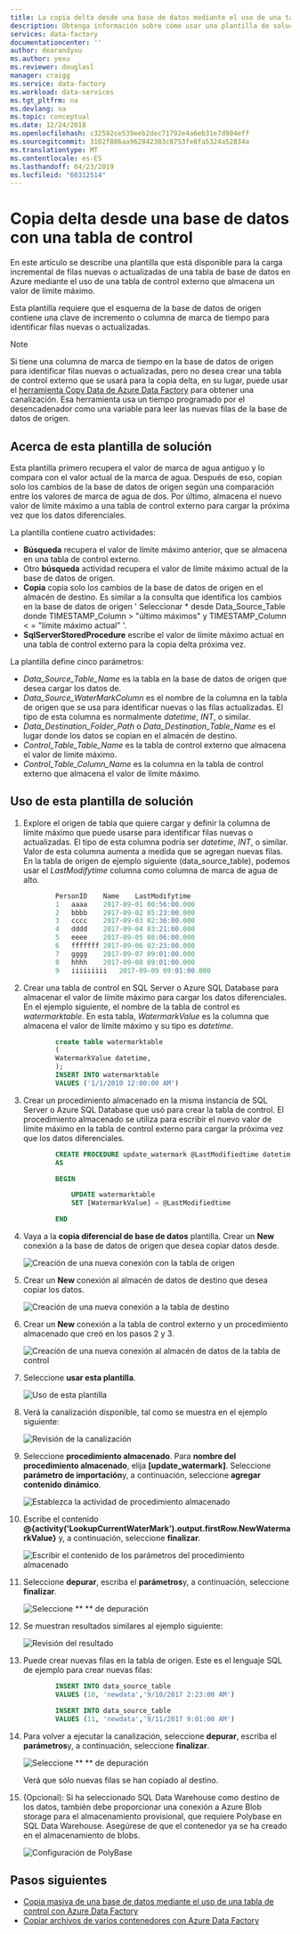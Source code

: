 ```yaml
---
title: La copia delta desde una base de datos mediante el uso de una tabla de control con Azure Data Factory | Microsoft Docs
description: Obtenga información sobre cómo usar una plantilla de solución para copiar incrementalmente filas nuevas o actualizadas solo desde una base de datos con Azure Data Factory.
services: data-factory
documentationcenter: ''
author: dearandyxu
ms.author: yexu
ms.reviewer: douglasl
manager: craigg
ms.service: data-factory
ms.workload: data-services
ms.tgt_pltfrm: na
ms.devlang: na
ms.topic: conceptual
ms.date: 12/24/2018
ms.openlocfilehash: c32592ce539eeb2dec71792e4a6eb31e7d904eff
ms.sourcegitcommit: 3102f886aa962842303c8753fe8fa5324a52834a
ms.translationtype: MT
ms.contentlocale: es-ES
ms.lasthandoff: 04/23/2019
ms.locfileid: "60312514"
---
```

# <a name="delta-copy-from-a-database-with-a-control-table"></a>Copia delta desde una base de datos con una tabla de control

En este artículo se describe una plantilla que está disponible para la carga incremental de filas nuevas o actualizadas de una tabla de base de datos en Azure mediante el uso de una tabla de control externo que almacena un valor de límite máximo.

Esta plantilla requiere que el esquema de la base de datos de origen contiene una clave de incremento o columna de marca de tiempo para identificar filas nuevas o actualizadas.

>[!NOTE]
> Si tiene una columna de marca de tiempo en la base de datos de origen para identificar filas nuevas o actualizadas, pero no desea crear una tabla de control externo que se usará para la copia delta, en su lugar, puede usar el [herramienta Copy Data de Azure Data Factory](copy-data-tool.md) para obtener una canalización. Esa herramienta usa un tiempo programado por el desencadenador como una variable para leer las nuevas filas de la base de datos de origen.

## <a name="about-this-solution-template"></a>Acerca de esta plantilla de solución

Esta plantilla primero recupera el valor de marca de agua antiguo y lo compara con el valor actual de la marca de agua. Después de eso, copian solo los cambios de la base de datos de origen según una comparación entre los valores de marca de agua de dos. Por último, almacena el nuevo valor de límite máximo a una tabla de control externo para cargar la próxima vez que los datos diferenciales.

La plantilla contiene cuatro actividades:
- **Búsqueda** recupera el valor de límite máximo anterior, que se almacena en una tabla de control externo.
- Otro **búsqueda** actividad recupera el valor de límite máximo actual de la base de datos de origen.
- **Copia** copia solo los cambios de la base de datos de origen en el almacén de destino. Es similar a la consulta que identifica los cambios en la base de datos de origen ' Seleccionar * desde Data_Source_Table donde TIMESTAMP_Column > "último máximos" y TIMESTAMP_Column < = "límite máximo actual" '.
- **SqlServerStoredProcedure** escribe el valor de límite máximo actual en una tabla de control externo para la copia delta próxima vez.

La plantilla define cinco parámetros:
- *Data_Source_Table_Name* es la tabla en la base de datos de origen que desea cargar los datos de.
- *Data_Source_WaterMarkColumn* es el nombre de la columna en la tabla de origen que se usa para identificar nuevas o las filas actualizadas. El tipo de esta columna es normalmente *datetime*, *INT*, o similar.
- *Data_Destination_Folder_Path* o *Data_Destination_Table_Name* es el lugar donde los datos se copian en el almacén de destino.
- *Control_Table_Table_Name* es la tabla de control externo que almacena el valor de límite máximo.
- *Control_Table_Column_Name* es la columna en la tabla de control externo que almacena el valor de límite máximo.

## <a name="how-to-use-this-solution-template"></a>Uso de esta plantilla de solución

1. Explore el origen de tabla que quiere cargar y definir la columna de límite máximo que puede usarse para identificar filas nuevas o actualizadas. El tipo de esta columna podría ser *datetime*, *INT*, o similar. Valor de esta columna aumenta a medida que se agregan nuevas filas. En la tabla de origen de ejemplo siguiente (data_source_table), podemos usar el *LastModifytime* columna como columna de marca de agua de alto.

    ```sql
            PersonID    Name    LastModifytime
            1   aaaa    2017-09-01 00:56:00.000
            2   bbbb    2017-09-02 05:23:00.000
            3   cccc    2017-09-03 02:36:00.000
            4   dddd    2017-09-04 03:21:00.000
            5   eeee    2017-09-05 08:06:00.000
            6   fffffff 2017-09-06 02:23:00.000
            7   gggg    2017-09-07 09:01:00.000
            8   hhhh    2017-09-08 09:01:00.000
            9   iiiiiiiii   2017-09-09 09:01:00.000
    ```
    
2. Crear una tabla de control en SQL Server o Azure SQL Database para almacenar el valor de límite máximo para cargar los datos diferenciales. En el ejemplo siguiente, el nombre de la tabla de control es *watermarktable*. En esta tabla, *WatermarkValue* es la columna que almacena el valor de límite máximo y su tipo es *datetime*.

    ```sql
            create table watermarktable
            (
            WatermarkValue datetime,
            );
            INSERT INTO watermarktable
            VALUES ('1/1/2010 12:00:00 AM')
    ```
    
3. Crear un procedimiento almacenado en la misma instancia de SQL Server o Azure SQL Database que usó para crear la tabla de control. El procedimiento almacenado se utiliza para escribir el nuevo valor de límite máximo en la tabla de control externo para cargar la próxima vez que los datos diferenciales.

    ```sql
            CREATE PROCEDURE update_watermark @LastModifiedtime datetime
            AS

            BEGIN

                UPDATE watermarktable
                SET [WatermarkValue] = @LastModifiedtime 

            END
    ```
    
4. Vaya a la **copia diferencial de base de datos** plantilla. Crear un **New** conexión a la base de datos de origen que desea copiar datos desde.

    ![Creación de una nueva conexión con la tabla de origen](media/solution-template-delta-copy-with-control-table/DeltaCopyfromDB_with_ControlTable4.png)

5. Crear un **New** conexión al almacén de datos de destino que desea copiar los datos.

    ![Creación de una nueva conexión a la tabla de destino](media/solution-template-delta-copy-with-control-table/DeltaCopyfromDB_with_ControlTable5.png)

6. Crear un **New** conexión a la tabla de control externo y un procedimiento almacenado que creó en los pasos 2 y 3.

    ![Creación de una nueva conexión al almacén de datos de la tabla de control](media/solution-template-delta-copy-with-control-table/DeltaCopyfromDB_with_ControlTable6.png)

7. Seleccione **usar esta plantilla**.

     ![Uso de esta plantilla](media/solution-template-delta-copy-with-control-table/DeltaCopyfromDB_with_ControlTable7.png)
    
8. Verá la canalización disponible, tal como se muestra en el ejemplo siguiente:

     ![Revisión de la canalización](media/solution-template-delta-copy-with-control-table/DeltaCopyfromDB_with_ControlTable8.png)

9. Seleccione **procedimiento almacenado**. Para **nombre del procedimiento almacenado**, elija **[update_watermark]**. Seleccione **parámetro de importación**y, a continuación, seleccione **agregar contenido dinámico**.  

     ![Establezca la actividad de procedimiento almacenado](media/solution-template-delta-copy-with-control-table/DeltaCopyfromDB_with_ControlTable9.png) 

10. Escribe el contenido  **\@{activity('LookupCurrentWaterMark').output.firstRow.NewWatermarkValue}** y, a continuación, seleccione **finalizar**.  

     ![Escribir el contenido de los parámetros del procedimiento almacenado](media/solution-template-delta-copy-with-control-table/DeltaCopyfromDB_with_ControlTable10.png)      
     
11. Seleccione **depurar**, escriba el **parámetros**y, a continuación, seleccione **finalizar**.

    ![Seleccione ** ** de depuración](media/solution-template-delta-copy-with-control-table/DeltaCopyfromDB_with_ControlTable11.png)

12. Se muestran resultados similares al ejemplo siguiente:

    ![Revisión del resultado](media/solution-template-delta-copy-with-control-table/DeltaCopyfromDB_with_ControlTable12.png)

13. Puede crear nuevas filas en la tabla de origen. Este es el lenguaje SQL de ejemplo para crear nuevas filas:

    ```sql
            INSERT INTO data_source_table
            VALUES (10, 'newdata','9/10/2017 2:23:00 AM')

            INSERT INTO data_source_table
            VALUES (11, 'newdata','9/11/2017 9:01:00 AM')
    ```
14. Para volver a ejecutar la canalización, seleccione **depurar**, escriba el **parámetros**y, a continuación, seleccione **finalizar**.

    ![Seleccione ** ** de depuración](media/solution-template-delta-copy-with-control-table/DeltaCopyfromDB_with_ControlTable11.png)

    Verá que sólo nuevas filas se han copiado al destino.

15. (Opcional): Si ha seleccionado SQL Data Warehouse como destino de los datos, también debe proporcionar una conexión a Azure Blob storage para el almacenamiento provisional, que requiere Polybase en SQL Data Warehouse. Asegúrese de que el contenedor ya se ha creado en el almacenamiento de blobs.
    
    ![Configuración de PolyBase](media/solution-template-delta-copy-with-control-table/DeltaCopyfromDB_with_ControlTable15.png)
    
## <a name="next-steps"></a>Pasos siguientes

- [Copia masiva de una base de datos mediante el uso de una tabla de control con Azure Data Factory](solution-template-bulk-copy-with-control-table.md)
- [Copiar archivos de varios contenedores con Azure Data Factory](solution-template-copy-files-multiple-containers.md)
